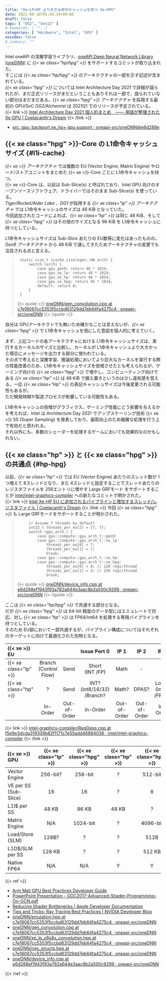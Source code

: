 ```yaml
---
title: "Xe-LP/HP より大きな命令キャッシュを持つ Xe-HPG"
date: 2021-09-16T05:43:34+09:00
draft: false
tags: [ "DG2", "Gen12" ]
# keywords: [ "", ]
categories: [ "Hardware", "Intel", "GPU" ]
noindex: false
# summary: ""
---
```


Intel oneAPI の深層学習ライブラリ、[oneAPI Deep Neural Network Library (oneDNN)](https://github.com/oneapi-src/oneDNN) に *{{< xe class="hp/hpg" >}}* をサポートするコミットが取り込まれた。  
そこには *{{< xe class="hp/hpg" >}}* のアーキテクチャの一部を示す記述が含まれている。  
*{{< xe class="hpg" >}}* については Intel Architecture Day 2021 で詳細が語られたが、まだ正式リリースがまだということもありそれは一部で、語られていない部分はまだまだある。*{{< xe class="hpg"  >}} アーキテクチャ* を採用する最初の GPU/SoC *DG2/Alchemist* は 2021Q1 でのリリースが予定されている。  
{{< link >}} [Intel Architecture Day 2021 個人的まとめ　―― 用語が整理された Xe GPU | Coelacanth's Dream](/posts/2021/08/26/intel-arch-day-2021-xe-gpu/) {{< /link >}}

 * [src: gpu: backport xe_hp+ gpu support · oneapi-src/oneDNN@e6d288e](https://github.com/oneapi-src/oneDNN/commit/e6d288ef1943f93a782a644e3aac8b2a500c9299#diff-83f47fe7c7dcf480d6939a5b6af7df4082a26ee534ac014ca9873ae12d852c96)

## {{< xe class="hpg" >}}-Core の L1命令キャッシュサイズ {#l1i-cache}

*{{< xe >}} アーキテクチャ* では複数の EU (Vector Engine, Matrix Engine) やロード/ストアユニットをまとめた {{< xe >}}-Core ごとに L1命令キャッシュを持つ。  
{{< xe >}}-Core は、以前は Sub-Slice(s) と呼ばれており、Intel GPU 向けのオープンソースソフトウェア、ドライバーではそのまま Sub-Slice(s) を使っている。  
*Tiger/Rocket/Alder Lake* 、*DG1* が採用する *{{< xe class="lp" >}} アーキテクチャ* では L1命令キャッシュのサイズは 48 KiB となっていた。  
今回追加されたコードによれば、*{{< xe class="hp" >}}* は同じ 48 KiB、そして *{{< xe class="hpg" >}}* はその倍のサイズとなる 96 KiB を L1命令キャッシュに持つとしている。  

L1命令キャッシュサイズは Sub-Slice あたりの EU数等に変化はあったものの、*Gen9 アーキテクチャ* から 48 KiB で通してきたためアーキテクチャの変更でも注目される点と言える。  

 > 		static size_t icache_size(ngen::HW arch) {
 > 		    switch (arch) {
 > 		        case gpu_gen9: return 48 * 1024;
 > 		        case gpu_xe_lp: return 48 * 1024;
 > 		        case gpu_xe_hp: return 48 * 1024;
 > 		        case gpu_xe_hpg: return 96 * 1024;
 > 		        default: return 0;
 > 		    }
 > 		}
 >
 > {{< quote >}} [oneDNN/gen_convolution.cpp at c7e18067cc5353f5ccbd63129dd7eb64fa4275c4 · oneapi-src/oneDNN](https://github.com/oneapi-src/oneDNN/blob/c7e18067cc5353f5ccbd63129dd7eb64fa4275c4/src/gpu/jit/conv/gen_convolution.cpp) {{< /quote >}}

自分は GPUアーキテクトでも無いため確かなことは言えないが、*{{< xe class="hpg" >}}* で L1命令キャッシュを倍にした意図を個人的に考えていく。  

まず、上記コードの各アーキテクチャにおける L1命令キャッシュサイズは、実行するカーネルのサイズと比較し、カーネルが L1命令キャッシュより大きかった場合にメッセージを出力する部分に使われている。  
その点で考えると深層学習、推論処理においてより巨大なカーネルを実行する際の性能改善のため、L1命令キャッシュサイズを倍増させたとも考えられるが、ゲーミング向けの *{{< xe class="hpg" >}}* で増やし、コンピューティング向けである *{{< xe class="hp" >}}* は 48 KiB で据え置きというのは少し違和感を覚える。一応 *{{< xe class="Hp" >}}* の表記キャッシュサイズは今後変更される可能性もあるが。  
ただ開発時期や製造プロセスが影響している可能性もある。  

L1命令キャッシュの倍増がグラフィクス、ゲーミング性能にどう影響を与えるかを考えれば、Intel は Architecture Day 2021 でアップスケーリング技術 {{< xe >}} SS (Super Sampling) を発表しており、画質向上のため複雑な処理を行う上で有効だと思われる。  
それ以外にも、多数のシェーダーを処理するゲームにおいても効果的なのかもしれない。  

## {{< xe class="hp" >}} と {{< xe class="hpg" >}} の共通点 {#hp-hpg}

以前、*{{< xe class="hp" >}}* では EU (Vector Engine) あたりのスレッド数が 1つ増えて 8スレッドとなり、また 4スレッドと設定することでスレッドあたりのレジスタファイルを 256エントリに増やす Large GRFモード をサポートすることが [intel/intel-graphics-compiler](https://github.com/intel/intel-graphics-compiler) への新たなコミットで明かされた。  
{{< link >}} [Intel Xe-HP EU に追加されるパイプラインと増加するスレッド/レジスタファイル | Coelacanth's Dream](/posts/2021/06/08/intel-xe_hp-thread-reg-pipe/) {{< /link >}}
今回 *{{< xe class="hpg" >}}* も Large GRFモードをサポートすることが明かされた。  

 > 		    // Assume 7 threads by default
 > 		    int32_t threads_per_eu[2] = {7, 7};
 > 		    switch (gpu_arch_) {
 > 		        case gpu::compute::gpu_arch_t::gen9:
 > 		        case gpu::compute::gpu_arch_t::xe_lp:
 > 		            threads_per_eu[0] = 7;
 > 		            threads_per_eu[1] = 7;
 > 		            break;
 > 		        case gpu::compute::gpu_arch_t::xe_hp:
 > 		        case gpu::compute::gpu_arch_t::xe_hpg:
 > 		            threads_per_eu[0] = 8; // 128 regs/thread
 > 		            threads_per_eu[1] = 4; // 256 regs/thread
 > 		            break;
 >
 > {{< quote >}} [oneDNN/device_info.cpp at e6d288ef1943f93a782a644e3aac8b2a500c9299 · oneapi-src/oneDNN](https://github.com/oneapi-src/oneDNN/blob/e6d288ef1943f93a782a644e3aac8b2a500c9299/src/gpu/compute/device_info.cpp#L107) {{< /quote >}}

ここは *{{< xe class="hp/hpg" >}}* で共通する部分となる。  
だが *{{< xe class="hpg" >}}* は 64-bit 精度のデータ型にはエミュレートで対応、対し *{{< xe class="hp" >}}* は FP64/Int64 を処理する専用パイプラインを持つとしている。  
そのため EU部において一部共通するが、パイプライン構成についてはそれぞれのターゲットに向けて最適化された別物となる。  

| {{< xe >}} EU |  |  | Issue Port 0 | IP 1 | IP 2 | IP 3 | IP 4? |
| :-- | :--: | :--: | :--: | :--: | :--: | :--: | :--: |
| {{< xe class="lp" >}} | Branch<br>(Control Flow) | Send | Short<br>(INT /FP) | Math | - | - | - |
| {{< xe class="hp" >}} | ? | Send | INT? (int8/16/32)<br> /Branch? | Math? | DPAS? | Long?<br>(Int64 /FP64) | FP?<br>(FP16/32, BF16) |
|                       | In-Order | Out-of-Order | In-Order | Out-of-Order | Out-of-Order | In-Order | In-Order |
{{< link >}} [intel-graphics-compiler/RegDeps.cpp at f5e9e3dcda319339b82f1171c7e55add46884036 · intel/intel-graphics-compiler](https://github.com/intel/intel-graphics-compiler/blob/f5e9e3dcda319339b82f1171c7e55add46884036/visa/iga/IGALibrary/IR/RegDeps.cpp#L100) {{< /link >}}

| {{< xe >}} GPU | {{< xe class="lp" >}} | {{< xe class="hpg" >}} | {{< xe class="hp" >}} | {{< xe class="hpc" >}} |
| :-- | :--: | :--: | :--: | :--: |
| Vector Engine | 256-bit? | 256-bit | ? | 512-bit |
| VE per SS (Sub-Slice) | 16 | 16 | ? | 8 |
| L1I$ per SS | 48 KB | 96 KB | 48 KB | ? |
| Matrix Engine | N/A | 1024-bit | ? | 4096-bit |
| Load/Store (SLM) | 128B? | ? | ? | 512B |
| L1D$/SLM per SS | 128 KB | ? | ? | 512 KB |
| Native FP64 | N/A | N/A | Y | Y |

{{< ref >}}
 * [Arm Mali GPU Best Practices Developer Guide](https://developer.arm.com/documentation/101897/0200/shader-code/instruction-caches)
 * [PowerPoint Presentation - GDC2017-Advanced-Shader-Programming-On-GCN.pdf](https://gpuopen.com/wp-content/uploads/2017/03/GDC2017-Advanced-Shader-Programming-On-GCN.pdf)
 * [Reducing Shader Bottlenecks | Apple Developer Documentation](https://developer.apple.com/documentation/metal/optimizing_performance_with_the_gpu_counters_instrument/reducing_shader_bottlenecks)
 * [Tips and Tricks: Ray Tracing Best Practices | NVIDIA Developer Blog](https://developer.nvidia.com/blog/rtx-best-practices/)
 * [oneDNN/emulation.hpp at c7e18067cc5353f5ccbd63129dd7eb64fa4275c4 · oneapi-src/oneDNN](https://github.com/oneapi-src/oneDNN/blob/c7e18067cc5353f5ccbd63129dd7eb64fa4275c4/src/gpu/jit/gemm/emulation.hpp)
 * [oneDNN/gen_convolution.cpp at c7e18067cc5353f5ccbd63129dd7eb64fa4275c4 · oneapi-src/oneDNN](https://github.com/oneapi-src/oneDNN/blob/c7e18067cc5353f5ccbd63129dd7eb64fa4275c4/src/gpu/jit/conv/gen_convolution.cpp)
 * [oneDNN/xe_lp_x8s8x_convolution.hpp at c7e18067cc5353f5ccbd63129dd7eb64fa4275c4 · oneapi-src/oneDNN](https://github.com/oneapi-src/oneDNN/blob/c7e18067cc5353f5ccbd63129dd7eb64fa4275c4/src/gpu/ocl/xe_lp_x8s8x_convolution.hpp)
 * [oneDNN/neo_structs.hpp at c7e18067cc5353f5ccbd63129dd7eb64fa4275c4 · oneapi-src/oneDNN](https://github.com/oneapi-src/oneDNN/blob/c7e18067cc5353f5ccbd63129dd7eb64fa4275c4/src/gpu/jit/ngen/npack/neo_structs.hpp)
 * [oneDNN/device_info.cpp at e6d288ef1943f93a782a644e3aac8b2a500c9299 · oneapi-src/oneDNN](https://github.com/oneapi-src/oneDNN/blob/e6d288ef1943f93a782a644e3aac8b2a500c9299/src/gpu/compute/device_info.cpp)

{{< /ref >}}


